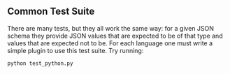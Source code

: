 Common Test Suite
-----------------

There are many tests, but they all work the same way: for a given JSON schema
they provide JSON values that are expected to be of that type and values that
are expected not to be. For each language one must write a simple plugin to
use this test suite. Try running:

    python test_python.py
